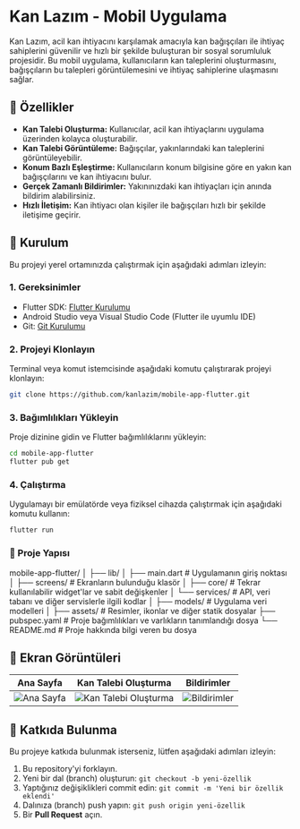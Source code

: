 # Kan Lazım - Mobil Uygulama

Kan Lazım, acil kan ihtiyacını karşılamak amacıyla kan bağışçıları ile ihtiyaç sahiplerini güvenilir ve hızlı bir şekilde buluşturan bir sosyal sorumluluk projesidir. Bu mobil uygulama, kullanıcıların kan taleplerini oluşturmasını, bağışçıların bu talepleri görüntülemesini ve ihtiyaç sahiplerine ulaşmasını sağlar.

## 📱 Özellikler

- **Kan Talebi Oluşturma:** Kullanıcılar, acil kan ihtiyaçlarını uygulama üzerinden kolayca oluşturabilir.
- **Kan Talebi Görüntüleme:** Bağışçılar, yakınlarındaki kan taleplerini görüntüleyebilir.
- **Konum Bazlı Eşleştirme:** Kullanıcıların konum bilgisine göre en yakın kan bağışçılarını ve kan ihtiyacını bulur.
- **Gerçek Zamanlı Bildirimler:** Yakınınızdaki kan ihtiyaçları için anında bildirim alabilirsiniz.
- **Hızlı İletişim:** Kan ihtiyacı olan kişiler ile bağışçıları hızlı bir şekilde iletişime geçirir.

## 🚀 Kurulum

Bu projeyi yerel ortamınızda çalıştırmak için aşağıdaki adımları izleyin:

### 1. Gereksinimler

- Flutter SDK: [Flutter Kurulumu](https://flutter.dev/docs/get-started/install)
- Android Studio veya Visual Studio Code (Flutter ile uyumlu IDE)
- Git: [Git Kurulumu](https://git-scm.com/downloads)

### 2. Projeyi Klonlayın

Terminal veya komut istemcisinde aşağıdaki komutu çalıştırarak projeyi klonlayın:

```bash
git clone https://github.com/kanlazim/mobile-app-flutter.git
```

### 3.  Bağımlılıkları Yükleyin

Proje dizinine gidin ve Flutter bağımlılıklarını yükleyin:

```bash
cd mobile-app-flutter
flutter pub get
```

### 4. Çalıştırma

Uygulamayı bir emülatörde veya fiziksel cihazda çalıştırmak için aşağıdaki komutu kullanın:

```bash
flutter run
```

### 📂 Proje Yapısı

mobile-app-flutter/
│
├── lib/
│   ├── main.dart       # Uygulamanın giriş noktası
│   ├── screens/        # Ekranların bulunduğu klasör
│   ├── core/           # Tekrar kullanılabilir widget'lar ve sabit değişkenler
│   └── services/       # API, veri tabanı ve diğer servislerle ilgili kodlar
│   ├── models/         # Uygulama veri modelleri
│
├── assets/             # Resimler, ikonlar ve diğer statik dosyalar
├── pubspec.yaml        # Proje bağımlılıkları ve varlıkların tanımlandığı dosya
└── README.md           # Proje hakkında bilgi veren bu dosya

## 📸 Ekran Görüntüleri

| Ana Sayfa | Kan Talebi Oluşturma | Bildirimler |
|-----------|----------------------|-------------|
| ![Ana Sayfa](./assets/screenshots/home.png) | ![Kan Talebi Oluşturma](./assets/screenshots/request.png) | ![Bildirimler](./assets/screenshots/notifications.png) |

## 🤝 Katkıda Bulunma

Bu projeye katkıda bulunmak isterseniz, lütfen aşağıdaki adımları izleyin:

1. Bu repository'yi forklayın.
2. Yeni bir dal (branch) oluşturun: `git checkout -b yeni-özellik`
3. Yaptığınız değişiklikleri commit edin: `git commit -m 'Yeni bir özellik eklendi'`
4. Dalınıza (branch) push yapın: `git push origin yeni-özellik`
5. Bir **Pull Request** açın.
